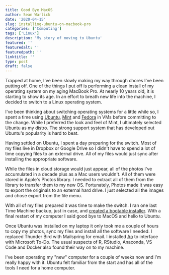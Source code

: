 ```yaml
---
title: Good Bye MacOS
author: Sean Warlick
date: '2020-04-15'
slug: installing-ubuntu-on-macbook-pro
categories: ['Computing']
tags: ['Linux']
description: 'My story of moving to Ubuntu'
featured: ''
featuredalt: ''
featuredpath: ''
linktitle: ''
type: post
draft: false
---
```


Trapped at home, I've been slowly making my way through chores I've been putting off. One of the things I put off is performing a clean install of my operating system on my aging MacBook Pro. At nearly 10 years old, it is starting to show its age. In an effort to breath new life into the machine, I decided to switch to a Linux operating system.

I've been thinking about switching operating systems for a little while so, I spent a time using [Ubuntu](https://ubuntu.com/download/desktop), [Mint](https://www.linuxmint.com/) and [Fedora](https://getfedora.org/) in VMs before committing to the change. While I preferred the look and feel of Mint, I ultimately selected Ubuntu as my distro. The strong support system that has developed out Ubuntu's popularity is hard to beat. 

Having settled on Ubuntu, I spent a day preparing for the switch. Most of my files live in Dropbox or Google Drive so I didn't have to spend a lot of time copying files to an external drive. All of my files would just sync after installing the appropriate software. 

While the files in cloud storage would just appear, all of the photos I've accumulated in a decade plus as a Mac users wouldn't. All of them were stored in Apple's Photos library. 
I needed to extract all of them from the library to transfer them to my new OS. Fortunately, Photos made it was easy to export the originals to an external hard drive. I just selected all the images and chose export from the file menu. 

With all of my files prepared it was time to make the switch. I ran one last Time Machine backup, just in case, and [created a bootable installer](https://ubuntu.com/tutorials/tutorial-create-a-usb-stick-on-macos#1-overview). With a final restart of my computer I said good bye to MacOS and hello to Ubuntu.

Once Ubuntu was installed on my laptop it only took me a couple of hours to copy my photos, sync my files and install all the software I needed. I replaced Thunder Bird with Mailspring for email. I installed [Ao](https://klaussinani.tech/ao/) to interface with Microsoft To-Do. The usual suspects of R, RStudio, Anaconda, VS Code and Docker also found their way on to my machine.

I've been operating my "new" computer for a couple of weeks now and I'm really happy with it. Ubuntu felt familiar from the start and has all of the tools I need for a home computer.
